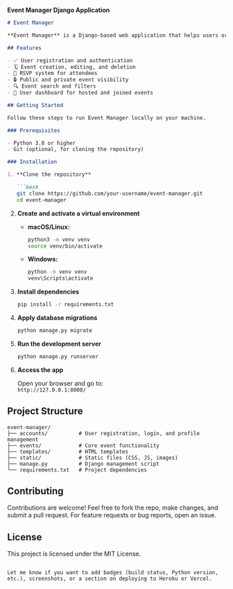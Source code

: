 **Event Manager Django Application** 
```markdown
# Event Manager

**Event Manager** is a Django-based web application that helps users organize, browse, and participate in events. Users can create a free account, host events, manage RSVPs, and discover what's happening in their communities or interest areas.

## Features

- ✅ User registration and authentication
- 🗓️ Event creation, editing, and deletion
- 📩 RSVP system for attendees
- 🔒 Public and private event visibility
- 🔍 Event search and filters
- 👤 User dashboard for hosted and joined events

## Getting Started

Follow these steps to run Event Manager locally on your machine.

### Prerequisites

- Python 3.8 or higher
- Git (optional, for cloning the repository)

### Installation

1. **Clone the repository**

   ```bash
   git clone https://github.com/your-username/event-manager.git
   cd event-manager
   ```

2. **Create and activate a virtual environment**

   - **macOS/Linux:**

     ```bash
     python3 -m venv venv
     source venv/bin/activate
     ```

   - **Windows:**

     ```bash
     python -m venv venv
     venv\Scripts\activate
     ```

3. **Install dependencies**

   ```bash
   pip install -r requirements.txt
   ```

4. **Apply database migrations**

   ```bash
   python manage.py migrate
   ```

5. **Run the development server**

   ```bash
   python manage.py runserver
   ```

6. **Access the app**

   Open your browser and go to:  
   `http://127.0.0.1:8000/`

## Project Structure

```
event-manager/
├── accounts/          # User registration, login, and profile management
├── events/            # Core event functionality
├── templates/         # HTML templates
├── static/            # Static files (CSS, JS, images)
├── manage.py          # Django management script
└── requirements.txt   # Project dependencies
```

## Contributing

Contributions are welcome! Feel free to fork the repo, make changes, and submit a pull request. For feature requests or bug reports, open an issue.

## License

This project is licensed under the MIT License.
```

Let me know if you want to add badges (build status, Python version, etc.), screenshots, or a section on deploying to Heroku or Vercel.
